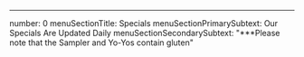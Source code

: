 ---
number: 0
menuSectionTitle: Specials
menuSectionPrimarySubtext: Our Specials Are Updated Daily
menuSectionSecondarySubtext: "***Please note that the Sampler and Yo-Yos contain gluten"